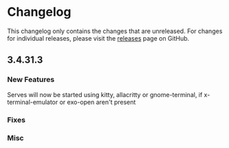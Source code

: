 # Changelog

This changelog only contains the changes that are unreleased. For changes for individual releases, please visit the
[releases](https://github.com/ATLauncher/ATLauncher/releases) page on GitHub.

## 3.4.31.3

### New Features

Serves will now be started using kitty, allacritty or gnome-terminal, if x-terminal-emulator or exo-open aren't present

### Fixes

### Misc
